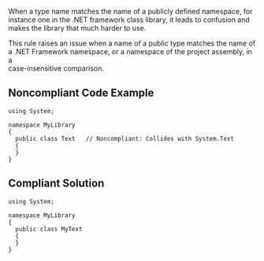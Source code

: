 
When a type name matches the name of a publicly defined namespace, for instance one in the .NET framework class library, it leads to confusion and<br>makes the library that much harder to use.

This rule raises an issue when a name of a public type matches the name of a .NET Framework namespace, or a namespace of the project assembly, in a<br>case-insensitive comparison.

## Noncompliant Code Example


    using System;
    
    namespace MyLibrary
    {
      public class Text   // Noncompliant: Collides with System.Text
      {
      }
    }


## Compliant Solution


    using System;
    
    namespace MyLibrary
    {
      public class MyText
      {
      }
    }

